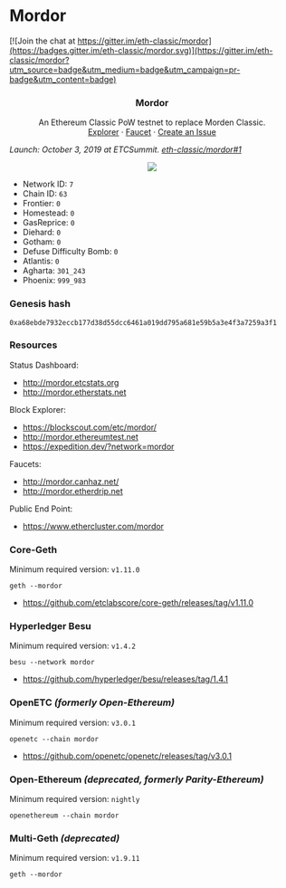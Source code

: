 # Mordor
[![Join the chat at https://gitter.im/eth-classic/mordor](https://badges.gitter.im/eth-classic/mordor.svg)](https://gitter.im/eth-classic/mordor?utm_source=badge&utm_medium=badge&utm_campaign=pr-badge&utm_content=badge)

<center>
  <h3 align="center">Mordor</h3>
  <p align="center">
    An Ethereum Classic PoW testnet to replace Morden Classic.
    <br />
    <a href="http://mordor.etccoopexplorer.com/">Explorer</a>
    ·
    <a href="http://mordor.canhaz.net/">Faucet</a>
    ·
    <a href="https://github.com/eth-classic/mordor/issues/new">Create an Issue</a>
  </p>
</center>

_Launch: October 3, 2019 at ETCSummit. [eth-classic/mordor#1](https://github.com/eth-classic/mordor/issues/1)_

<p align="center">
<a href="https://www.youtube.com/watch?v=sURnZEeIqBU"><img src="https://img.youtube.com/vi/Msi6EItbslk/0.jpg" /></a>
</p>

- Network ID: `7`
- Chain ID: `63`
- Frontier: `0`
- Homestead: `0`
- GasReprice: `0`
- Diehard: `0`
- Gotham: `0`
- Defuse Difficulty Bomb: `0`
- Atlantis: `0`
- Agharta: `301_243`
- Phoenix: `999_983`

### Genesis hash

```
0xa68ebde7932eccb177d38d55dcc6461a019dd795a681e59b5a3e4f3a7259a3f1
```

### Resources

Status Dashboard:
- http://mordor.etcstats.org
- http://mordor.etherstats.net

Block Explorer:
- https://blockscout.com/etc/mordor/
- http://mordor.ethereumtest.net
- https://expedition.dev/?network=mordor

Faucets:
- http://mordor.canhaz.net/
- http://mordor.etherdrip.net

Public End Point:
- https://www.ethercluster.com/mordor

### Core-Geth

Minimum required version: `v1.11.0`

```
geth --mordor
```
- https://github.com/etclabscore/core-geth/releases/tag/v1.11.0

### Hyperledger Besu

Minimum required version: `v1.4.2`

```
besu --network mordor
```
- https://github.com/hyperledger/besu/releases/tag/1.4.1

### OpenETC _(formerly Open-Ethereum)_

Minimum required version: `v3.0.1`

```
openetc --chain mordor
```
- https://github.com/openetc/openetc/releases/tag/v3.0.1

### Open-Ethereum _(deprecated, formerly Parity-Ethereum)_

Minimum required version: `nightly`

```
openethereum --chain mordor
```

### Multi-Geth _(deprecated)_

Minimum required version: `v1.9.11`

```
geth --mordor
```
